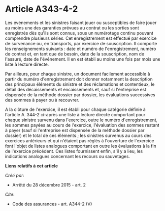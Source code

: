 # Article A343-4-2

Les événements et les sinistres faisant jouer ou susceptibles de faire jouer au moins une des garanties prévues au contrat ou
les sorties sont enregistrés dès qu'ils sont connus, sous un numérotage continu pouvant comprendre plusieurs séries. Cet
enregistrement est effectué par exercice de survenance ou, en transports, par exercice de souscription. Il comporte les
renseignements suivants : date et numéro de l'enregistrement, numéro de contrat et, en tant que de besoin, date de la
souscription, nom de l'assuré, date de l'événement. Il en est établi au moins une fois par mois une liste à lecture directe. 

Par ailleurs, pour chaque sinistre, un document facilement accessible à partir du numéro d'enregistrement doit donner
notamment la description des principaux éléments du sinistre et des réclamations et contentieux, le détail des décaissements
et encaissements et, sauf si l'entreprise est dispensée de la méthode dossier par dossier, les évaluations successives des
sommes à payer ou à recouvrer. 

A la clôture de l'exercice, il est établi pour chaque catégorie définie à l'article A. 344-2 ci-après une liste à lecture
directe comportant pour chaque sinistre survenu dans l'exercice, outre le numéro d'enregistrement, les sommes payées au cours
de l'exercice, l'évaluation des sommes restant à payer (sauf si l'entreprise est dispensée de la méthode dossier par dossier)
et le total de ces éléments ; les sinistres survenus au cours des exercices antérieurs et qui n'étaient pas réglés à
l'ouverture de l'exercice font l'objet de listes analogues comportant en outre les évaluations à la fin de l'exercice
précédent. Ces listes fournissent enfin, s'il y a lieu, les indications analogues concernant les recours ou sauvetages.

**Liens relatifs à cet article**

_Créé par_:

  - Arrêté du 28 décembre 2015 - art. 2

_Cite_:

  - Code des assurances - art. A344-2 (V)
